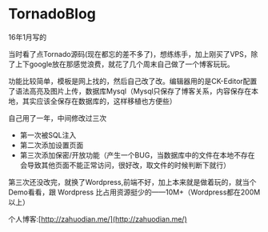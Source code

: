 # TornadoBlog
16年1月写的

当时看了点Tornado源码(现在都忘的差不多了)，想练练手，加上刚买了VPS，除了上下google放在那感觉浪费，就花了几个周末自己做了一个博客玩玩。

功能比较简单，模板是网上找的，然后自己改了改。编辑器用的是CK-Editor配置了语法高亮及图片上传，数据库Mysql（Mysql只保存了博客关系，内容保存在本地，其实应该全保存在数据库的，这样移植也方便些）

自己用了一年，中间修改过三次

- 第一次被SQL注入
- 第二次添加设置页面
- 第三次添加保密/开放功能（产生一个BUG，当数据库中的文件在本地不存在会导致其他页面不能正常访问，很好改，取文件的时候判断下就行）

第三次还没改完，就换了Wordpress,前端不好，加上本来就是做着玩的，就当个Demo看看，跟 Wordpress 比占用资源挺少的——10M+（Wordpress都在200M以上）

个人博客:[http://zahuodian.me/](http://zahuodian.me/)
